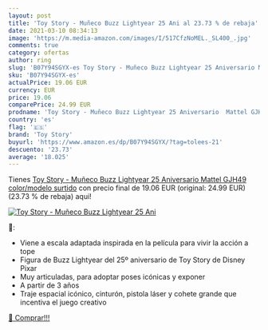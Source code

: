 ```yaml
---
layout: post
title: 'Toy Story - Muñeco Buzz Lightyear 25 Ani al 23.73 % de rebaja'
date: 2021-03-10 08:34:13
image: 'https://m.media-amazon.com/images/I/517CfzNoMEL._SL400_.jpg'
comments: true
category: ofertas
author: ring
slug: 'B07Y94SGYX-es Toy Story - Muñeco Buzz Lightyear 25 Aniversario Mattel...'
sku: 'B07Y94SGYX-es'
actualPrice: 19.06 EUR
currency: EUR
price: 19.06
comparePrice: 24.99 EUR
prodname: 'Toy Story - Muñeco Buzz Lightyear 25 Aniversario  Mattel GJH49    color/modelo surtido'
country: 'es'
flag: '🇪🇸'
brand: 'Toy Story'
buyurl: 'https://www.amazon.es/dp/B07Y94SGYX/?tag=tolees-21'
descuento: '23.73'
average: '18.025'
---
```


Tienes [Toy Story - Muñeco Buzz Lightyear 25 Aniversario  Mattel GJH49    color/modelo surtido](https://www.amazon.es/dp/B07Y94SGYX/?tag=tolees-21) con precio final de  19.06 EUR (original: 24.99 EUR) (23.73 %  de rebaja) aqui!

[![Toy Story - Muñeco Buzz Lightyear 25 Ani](https://m.media-amazon.com/images/I/517CfzNoMEL._SL400_.jpg)](https://www.amazon.es/dp/B07Y94SGYX/?tag=tolees-21)

🔎:

- Viene a escala adaptada inspirada en la película para vivir la acción a tope
- Figura de Buzz Lightyear del 25º aniversario de Toy Story de Disney Pixar
- Muy articuladas, para adoptar poses icónicas y exponer
- A partir de 3 años
- Traje espacial icónico, cinturón, pistola láser y cohete grande que incentiva el juego creativo

[🛒 Comprar!!!](https://www.amazon.es/dp/B07Y94SGYX/?tag=tolees-21)
